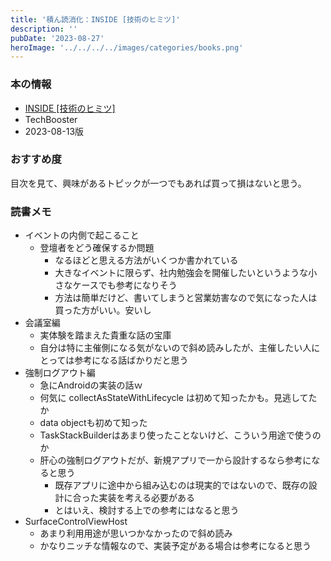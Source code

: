 ```yaml
---
title: '積ん読消化：INSIDE [技術のヒミツ]'
description: ''
pubDate: '2023-08-27'
heroImage: '../../../../images/categories/books.png'
---
```


### 本の情報

- [INSIDE [技術のヒミツ]](https://booth.pm/ja/items/5010062)
- TechBooster
- 2023-08-13版

### おすすめ度

目次を見て、興味があるトピックが一つでもあれば買って損はないと思う。

### 読書メモ

- イベントの内側で起こること
  - 登壇者をどう確保するか問題
    - なるほどと思える方法がいくつか書かれている
    - 大きなイベントに限らず、社内勉強会を開催したいというような小さなケースでも参考になりそう
    - 方法は簡単だけど、書いてしまうと営業妨害なので気になった人は買った方がいい。安いし
- 会議室編
  - 実体験を踏まえた貴重な話の宝庫
  - 自分は特に主催側になる気がないので斜め読みしたが、主催したい人にとっては参考になる話ばかりだと思う
- 強制ログアウト編
  - 急にAndroidの実装の話ｗ
  - 何気に collectAsStateWithLifecycle は初めて知ったかも。見逃してたか
  - data objectも初めて知った
  - TaskStackBuilderはあまり使ったことないけど、こういう用途で使うのか
  - 肝心の強制ログアウトだが、新規アプリで一から設計するなら参考になると思う
    - 既存アプリに途中から組み込むのは現実的ではないので、既存の設計に合った実装を考える必要がある
    - とはいえ、検討する上での参考にはなると思う
- SurfaceControlViewHost
  - あまり利用用途が思いつかなかったので斜め読み
  - かなりニッチな情報なので、実装予定がある場合は参考になると思う

